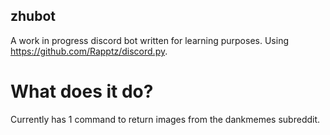 ## zhubot
A work in progress discord bot written for learning purposes. Using https://github.com/Rapptz/discord.py.

# What does it do?
Currently has 1 command to return images from the dankmemes subreddit.

